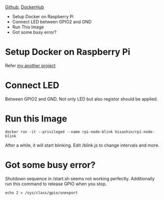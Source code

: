 [Github](https://github.com/hisashin/docker-rpi-node-blink), [DockerHub](https://hub.docker.com/r/hisashin/rpi-node-blink/)

* Setup Docker on Raspberry Pi
* Connect LED between GPIO2 and GND
* Run This Image
* Got some busy error?

# Setup Docker on Raspberry Pi

Refer [my another project](https://github.com/hisashin/docker-rpi-node-dash-button)

# Connect LED

Between GPIO2 and GND. Not only LED but also registor should be applied.

# Run this Image

```
docker run -it --privileged --name rpi-node-blink hisashin/rpi-node-blink
```

After a while, it will start blinking. Edit /blink.js to change intervals and more.

# Got some busy error?

Shutdown sequence in /start.sh seems not working perfectly. Additionally run this command to release GPIO when you stop.

```
echo 2 > /sys/class/gpio/unexport
```
